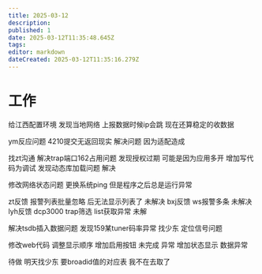 ```yaml
---
title: 2025-03-12
description: 
published: 1
date: 2025-03-12T11:35:48.645Z
tags: 
editor: markdown
dateCreated: 2025-03-12T11:35:16.279Z
---
```


# 工作
给江西配置环境
发现当地网络 上报数据时候ip会跳
现在还算稳定的收数据


ym反应问题 4210提交无返回现实
解决问题 因为适配造成

找zt沟通 解决trap端口162占用问题
发现授权过期 可能是因为应用多开 增加写代码为调试
发现动态库加载问题 解决

修改网络状态问题 更换系统ping
但是程序之后总是运行异常

zt反馈 报警列表批量忽略 后无法显示列表了 未解决
bxj反馈 ws报警多条 未解决
lyh反馈 dcp3000 trap筛选 list获取异常 未解

解决tsdb插入数据问题
发现159某tuner码率异常 找少东 定位信号问题

修改web代码 调整显示顺序
增加启用按钮 未完成 异常
增加状态显示 数据异常 


待做
明天找少东 要broadid值的对应表 我不在去取了